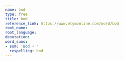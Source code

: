 ```yaml
---
name: bod
type: free
title: bod
reference_link: https://www.etymonline.com/word/bod
root_name: 
root_language: 
denotation: 
word_sums:
- sum: 'Bod + '
  respelling: bod
---
```

